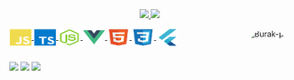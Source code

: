 <div align="center">
  <a href="https://github.com/burak-kumas">
  <img height="180em" src="https://github-readme-stats.vercel.app/api?username=burak-kumas&show_icons=true&theme=aura&include_all_commits=true&count_private=true"/>
  <img height="180em" src="https://github-readme-stats.vercel.app/api/top-langs/?username=burak-kumas&layout=compact&langs_count=7&theme=aura"/>
</div>
<div style="display: inline_block"><br>
 
  <img align="center" alt="Burak-Js" height="30" width="40" src="https://raw.githubusercontent.com/devicons/devicon/master/icons/javascript/javascript-plain.svg">
   <img align="center" alt="Burak-Ts" height="30" width="40" src="https://raw.githubusercontent.com/devicons/devicon/master/icons/typescript/typescript-plain.svg">
  <img align="center" alt="Burak-Node" height="30" width="40" src="https://raw.githubusercontent.com/devicons/devicon/master/icons/nodejs/nodejs-original.svg">
  <img align="center" alt="Burak-Vue" height="30" width="40" src="https://raw.githubusercontent.com/devicons/devicon/master/icons/vuejs/vuejs-original.svg">
  <img align="center" alt="Burak-HTML" height="30" width="40" src="https://raw.githubusercontent.com/devicons/devicon/master/icons/html5/html5-original.svg">
  <img align="center" alt="Burak-CSS" height="30" width="40" src="https://raw.githubusercontent.com/devicons/devicon/master/icons/css3/css3-original.svg">
  <img align="center" alt="Burak-Flutter" height="30" width="40" src="https://raw.githubusercontent.com/devicons/devicon/master/icons/flutter/flutter-original.svg">
  <img align="right" alt="Burak-pic" height="150" style="border-radius:50px;" src="https://github.com/settings/profile">
</div>
  
##

<div>
  <a href="https://instagram.com/burak_kumas" target="_blank"><img src="https://img.shields.io/badge/-Instagram-%23E4405F?style=for-the-badge&logo=instagram&logoColor=white" target="_blank"></a>
  <a href = "mailto:brkkumas@gmail.com"><img src="https://img.shields.io/badge/-Gmail-%23333?style=for-the-badge&logo=gmail&logoColor=white" target="_blank"></a>
  <a href="https://www.linkedin.com/in/burak-kumas" target="_blank"><img src="https://img.shields.io/badge/-LinkedIn-%230077B5?style=for-the-badge&logo=linkedin&logoColor=white" target="_blank"></a>
</div>
